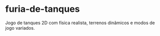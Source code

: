 # furia-de-tanques
Jogo de tanques 2D com física realista, terrenos dinâmicos e modos de jogo variados.
